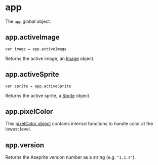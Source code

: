# app

The `app` global object.

## app.activeImage

    var image = app.activeImage

Returns the active image, an [Image](image.md) object.

## app.activeSprite

    var sprite = app.activeSprite

Returns the active sprite, a [Sprite](sprite.md) object.

## app.pixelColor

This [pixelColor object](pixelcolor.md) contains internal functions to
handle color at the lowest level.

## app.version

Returns the Aseprite version number as a string (e.g. `"1.1.4"`).
